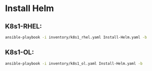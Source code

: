 # Install Helm

## K8s1-RHEL:
```bash
ansible-playbook -i inventory/k8s1_rhel.yaml Install-Helm.yaml -b
```

## K8s1-OL:
```bash
ansible-playbook -i inventory/k8s1_ol.yaml Install-Helm.yaml -b
```